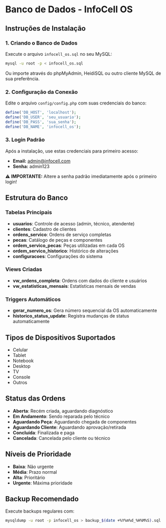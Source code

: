 # Banco de Dados - InfoCell OS

## Instruções de Instalação

### 1. Criando o Banco de Dados

Execute o arquivo `infocell_os.sql` no seu MySQL:

```bash
mysql -u root -p < infocell_os.sql
```

Ou importe através do phpMyAdmin, HeidiSQL ou outro cliente MySQL de sua preferência.

### 2. Configuração da Conexão

Edite o arquivo `config/config.php` com suas credenciais do banco:

```php
define('DB_HOST', 'localhost');
define('DB_USER', 'seu_usuario');
define('DB_PASS', 'sua_senha');
define('DB_NAME', 'infocell_os');
```

### 3. Login Padrão

Após a instalação, use estas credenciais para primeiro acesso:

- **Email:** admin@infocell.com
- **Senha:** admin123

⚠️ **IMPORTANTE:** Altere a senha padrão imediatamente após o primeiro login!

## Estrutura do Banco

### Tabelas Principais

- **usuarios**: Controle de acesso (admin, técnico, atendente)
- **clientes**: Cadastro de clientes
- **ordens_servico**: Ordens de serviço completas
- **pecas**: Catálogo de peças e componentes
- **ordem_servico_pecas**: Peças utilizadas em cada OS
- **ordem_servico_historico**: Histórico de alterações
- **configuracoes**: Configurações do sistema

### Views Criadas

- **vw_ordens_completa**: Ordens com dados do cliente e usuários
- **vw_estatisticas_mensais**: Estatísticas mensais de vendas

### Triggers Automáticos

- **gerar_numero_os**: Gera número sequencial da OS automaticamente
- **historico_status_update**: Registra mudanças de status automaticamente

## Tipos de Dispositivos Suportados

- Celular
- Tablet  
- Notebook
- Desktop
- TV
- Console
- Outros

## Status das Ordens

- **Aberta**: Recém criada, aguardando diagnóstico
- **Em Andamento**: Sendo reparada pelo técnico
- **Aguardando Peça**: Aguardando chegada de componentes
- **Aguardando Cliente**: Aguardando aprovação/retirada
- **Concluída**: Finalizada e paga
- **Cancelada**: Cancelada pelo cliente ou técnico

## Níveis de Prioridade

- **Baixa**: Não urgente
- **Média**: Prazo normal
- **Alta**: Prioritário
- **Urgente**: Máxima prioridade

## Backup Recomendado

Execute backups regulares com:

```bash
mysqldump -u root -p infocell_os > backup_$(date +%Y%m%d_%H%M%S).sql
```

